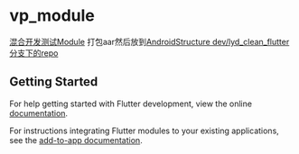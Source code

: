 # vp_module

[混合开发测试Module](https://github.com/Darksiderlyd/flutter_module) 
打包aar然后放到[AndroidStructure dev/lyd_clean_flutter 分支下的repo](https://github.com/Darksiderlyd/AndroidStructure)


## Getting Started

For help getting started with Flutter development, view the online
[documentation](https://flutter.dev/).

For instructions integrating Flutter modules to your existing applications,
see the [add-to-app documentation](https://flutter.dev/docs/development/add-to-app).
